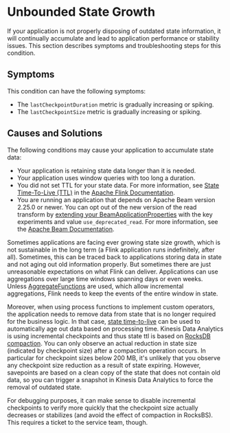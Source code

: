 # Unbounded State Growth<a name="troubleshooting-rt-stateleaks"></a>

If your application is not properly disposing of outdated state information, it will continually accumulate and lead to application performance or stability issues\. This section describes symptoms and troubleshooting steps for this condition\.

## Symptoms<a name="troubleshooting-rt-stateleaks-symptoms"></a>

This condition can have the following symptoms:
+ The `lastCheckpointDuration` metric is gradually increasing or spiking\.
+ The `lastCheckpointSize` metric is gradually increasing or spiking\.

## Causes and Solutions<a name="troubleshooting-rt-stateleaks-causes"></a>

The following conditions may cause your application to accumulate state data: 
+ Your application is retaining state data longer than it is needed\.
+ Your application uses window queries with too long a duration\.
+ You did not set TTL for your state data\. For more information, see [ State Time\-To\-Live \(TTL\)](https://nightlies.apache.org/flink/flink-docs-release-1.15/dev/stream/state/state.html#state-time-to-live-ttl) in the [Apache Flink Documentation](https://nightlies.apache.org/flink/flink-docs-release-1.15/)\.
+ You are running an application that depends on Apache Beam version 2\.25\.0 or newer\. You can opt out of the new version of the read transform by [extending your BeamApplicationProperties](https://docs.aws.amazon.com/kinesisanalytics/latest/java/examples-beam.html#examples-beam-configure) with the key experiments and value `use_deprecated_read`\. For more information, see the [Apache Beam Documentation](https://beam.apache.org/blog/beam-2.25.0/#highlights)\.

Sometimes applications are facing ever growing state size growth, which is not sustainable in the long term \(a Flink application runs indefinitely, after all\)\. Sometimes, this can be traced back to applications storing data in state and not aging out old information properly\. But sometimes there are just unreasonable expectations on what Flink can deliver\. Applications can use aggregations over large time windows spanning days or even weeks\. Unless [AggregateFunctions](https://nightlies.apache.org/flink/flink-docs-stable/docs/dev/datastream/operators/windows/#aggregatefunction) are used, which allow incremental aggregations, Flink needs to keep the events of the entire window in state\.

Moreover, when using process functions to implement custom operators, the application needs to remove data from state that is no longer required for the business logic\. In that case, [state time\-to\-live](https://nightlies.apache.org/flink/flink-docs-stable/docs/dev/datastream/fault-tolerance/state/#state-time-to-live-ttl) can be used to automatically age out data based on processing time\. Kinesis Data Analytics is using incremental checkpoints and thus state ttl is based on [RocksDB compaction](https://github.com/facebook/rocksdb/wiki/Compaction)\. You can only observe an actual reduction in state size \(indicated by checkpoint size\) after a compaction operation occurs\. In particular for checkpoint sizes below 200 MB, it's unlikely that you observe any checkpoint size reduction as a result of state expiring\. However, savepoints are based on a clean copy of the state that does not contain old data, so you can trigger a snapshot in Kinesis Data Analytics to force the removal of outdated state\.

For debugging purposes, it can make sense to disable incremental checkpoints to verify more quickly that the checkpoint size actually decreases or stabilizes \(and avoid the effect of compaction in RocksBS\)\. This requires a ticket to the service team, though\. 